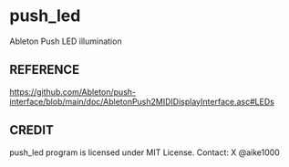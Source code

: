 # push_led
Ableton Push LED illumination

## REFERENCE
https://github.com/Ableton/push-interface/blob/main/doc/AbletonPush2MIDIDisplayInterface.asc#LEDs

## CREDIT
push_led program is licensed under MIT License.
Contact: X @aike1000
